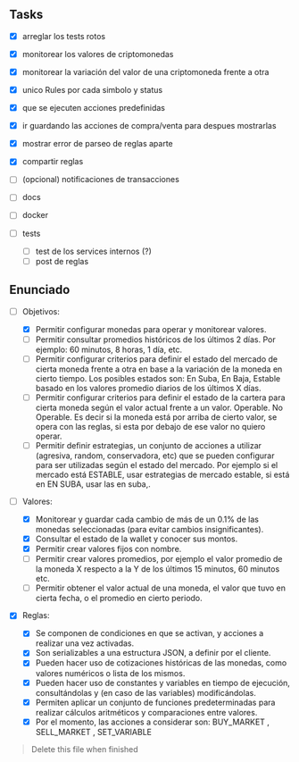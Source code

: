 ## Tasks

- [x] arreglar los tests rotos
- [x] monitorear los valores de criptomonedas
- [x] monitorear la variación del valor de una criptomoneda frente a otra
- [x] unico Rules por cada simbolo y status
- [x] que se ejecuten acciones predefinidas
- [x] ir guardando las acciones de compra/venta para despues mostrarlas
- [x] mostrar error de parseo de reglas aparte
- [x] compartir reglas
- [ ] (opcional) notificaciones de transacciones
- [ ] docs
- [ ] docker
- [ ] tests

  - [ ] test de los services internos (?)
  - [ ] post de reglas

## Enunciado

- [ ] Objetivos:

  - [x] Permitir configurar monedas para operar y monitorear valores.
  - [ ] Permitir consultar promedios históricos de los últimos 2 días. Por ejemplo: 60 minutos, 8 horas, 1 día, etc.
  - [ ] Permitir configurar criterios para definir el estado del mercado de cierta moneda frente a otra en base a la variación de la moneda en cierto tiempo. Los posibles estados son: En Suba, En Baja, Estable basado en los valores promedio diarios de los últimos X días.
  - [ ] Permitir configurar criterios para definir el estado de la cartera para cierta moneda según el valor actual frente a un valor. Operable. No Operable. Es decir si la moneda está por arriba de cierto valor, se opera con las reglas, si esta por debajo de ese valor no quiero operar.
  - [ ] Permitir definir estrategias, un conjunto de acciones a utilizar (agresiva, random, conservadora, etc) que se pueden configurar para ser utilizadas según el estado del mercado. Por ejemplo si el mercado está ESTABLE, usar estrategias de mercado estable, si está en EN SUBA, usar las en suba,.

- [ ] Valores:

  - [x] Monitorear y guardar cada cambio de más de un 0.1% de las monedas seleccionadas (para evitar cambios insignificantes).
  - [x] Consultar el estado de la wallet y conocer sus montos.
  - [x] Permitir crear valores fijos con nombre.
  - [ ] Permitir crear valores promedios, por ejemplo el valor promedio de la moneda X respecto a la Y de los últimos 15 minutos, 60 minutos etc.
  - [ ] Permitir obtener el valor actual de una moneda, el valor que tuvo en cierta fecha, o el promedio en cierto periodo.

- [x] Reglas:
  - [x] Se componen de condiciones en que se activan, y acciones a realizar una vez activadas.
  - [x] Son serializables a una estructura JSON, a definir por el cliente.
  - [x] Pueden hacer uso de cotizaciones históricas de las monedas, como valores numéricos o lista de los mismos.
  - [x] Pueden hacer uso de constantes y variables en tiempo de ejecución, consultándolas y (en caso de las variables) modificándolas.
  - [x] Permiten aplicar un conjunto de funciones predeterminadas para realizar cálculos aritméticos y comparaciones entre valores.
  - [x] Por el momento, las acciones a considerar son: BUY_MARKET , SELL_MARKET , SET_VARIABLE

> Delete this file when finished
